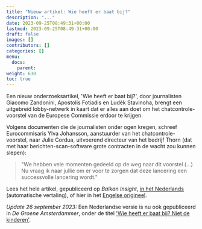 ```yaml
---
title: "Nieuw artikel: Wie heeft er baat bij?"
description: "..."
date: 2023-09-25T08:49:31+00:00
lastmod: 2023-09-25T08:49:31+00:00
draft: false
images: []
contributors: []
categories: []
menu:
  docs:
    parent: 
weight: 630
toc: true
---
```


Een nieuw onderzoeksartikel, 'Wie heeft er baat bij?', door journalisten Giacomo Zandonini, Apostolis Fotiadis en Luděk Stavinoha, brengt een uitgebreid lobby-netwerk in kaart dat er alles aan doet om het chatcontrole-voorstel van de Europese Commissie erdoor te krijgen.

Volgens documenten die de journalisten onder ogen kregen, schreef Eurocommisaris Ylva Johansson, aanstuurder van het chatcontrole-voorstel, naar Julie Cordua, uitvoerend directeur van het bedrijf Thorn (dat met haar berichten-scan-software grote contracten in de wacht zou kunnen slepen):

> "We hebben vele momenten gedeeld op de weg naar dit voorstel (...) Nu vraag ik naar jullie om er voor te zorgen dat deze lancering een successvolle lancering wordt."

Lees het hele artikel, gepubliceerd op *Balkan Insight*, [in het Nederlands](https://balkaninsight-com.translate.goog/2023/09/25/who-benefits-inside-the-eus-fight-over-scanning-for-child-sex-content/?_x_tr_sl=en&_x_tr_tl=nl) (automatische vertaling), of hier in het [Engelse origineel](https://balkaninsight.com/2023/09/25/who-benefits-inside-the-eus-fight-over-scanning-for-child-sex-content/).

*Update 26 september 2023:* Een Nederlandse versie is nu ook gepubliceerd in *De Groene Amsterdammer*, onder de titel ['Wie heeft er baat bij? Niet de kinderen'](https://www.groene.nl/artikel/wie-heeft-hier-baat-bij-niet-de-kinderen).